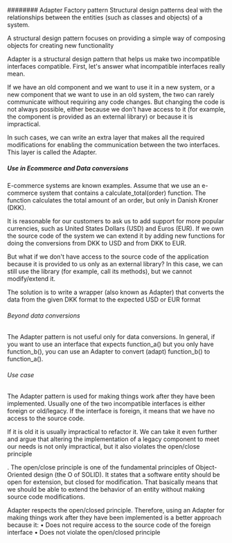 ######## Adapter Factory pattern
Structural design patterns deal with the relationships between the entities (such as classes and objects) of a system.
 
A structural design pattern focuses on providing a simple way of composing objects for creating new functionality

Adapter is a structural design pattern that helps us make two incompatible interfaces compatible.
First, let's answer what incompatible interfaces really mean. 

If we have an old component and we want to use it in a new system, or a new component that we want to use in an old system,
the two can rarely communicate without requiring any code changes. But changing the code is not always possible,
either because we don't have access to it (for example, the component is provided as an external library)
or because it is impractical. 

In such cases, we can write an extra layer that makes all the required modifications for enabling the communication
between the two interfaces. This layer is called the Adapter.



##### Use in Ecommerce and Data conversions
E-commerce systems are known examples. Assume that we use an e-commerce system that contains a calculate_total(order) function. 
The function calculates the total amount of an order, but only in Danish Kroner (DKK). 

It is reasonable for our customers to ask us to add support for more popular currencies, 
such as United States Dollars (USD) and Euros (EUR). If we own the source code of the system
we can extend it by adding new functions for doing the conversions from DKK to USD and from DKK to EUR.

But what if we don't have access to the source code of the application because it is provided to us 
only as an external library? In this case, we can still use the library (for example, call its methods),
but we cannot modify/extend it. 

The solution is to write a wrapper (also known as Adapter) that converts 
the data from the given DKK format to the expected USD or EUR format

###### Beyond data conversions

The Adapter pattern is not useful only for data conversions. In general, if you want
to use an interface that expects function_a() but you only have function_b(), you
can use an Adapter to convert (adapt) function_b() to function_a().


###### Use case

The Adapter pattern is used for making things work after they have been
implemented. Usually one of the two incompatible interfaces
is either foreign or old/legacy. If the interface is foreign, it means that we have no
access to the source code. 

If it is old it is usually impractical to refactor it. We can take
it even further and argue that altering the implementation of a legacy component to
meet our needs is not only impractical, but it also violates the open/close principle

. The open/close principle is one of the fundamental principles
of Object-Oriented design (the O of SOLID). It states that a software entity should
be open for extension, but closed for modification. That basically means that we
should be able to extend the behavior of an entity without making source code
modifications. 

Adapter respects the open/closed principle.
Therefore, using an Adapter for making things work after they have been
implemented is a better approach because it:
• Does not require access to the source code of the foreign interface
• Does not violate the open/closed principle